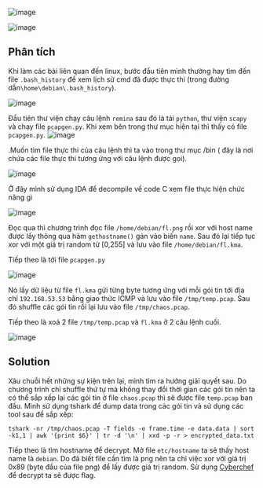 ![image](https://github.com/HuyThang25/KMACTF-2023/assets/93728466/885f5fb6-e3b3-4b6d-857d-f19cd1a96beb)

![image](https://github.com/HuyThang25/KMACTF-2023/assets/93728466/09297c2d-63b3-45c3-8a9d-fb9c5c856bbc)

## Phân tích
Khi làm các bài liên quan đến linux, bước đầu tiên mình thường hay tìm đến file `.bash_history` để xem lịch sử cmd đã được thực thi (trong đường dẫn`\home\debian\.bash_history`).

![image](https://github.com/HuyThang25/KMACTF-2023/assets/93728466/c66befc0-ae1e-4357-8f27-9c0a0834e5bf)

Đầu tiên thư viện chạy câu lệnh `remina` sau đó là tải `python`, thư viện `scapy` và chạy file `pcapgen.py`. Khi xem bên trong thư mục hiện tại thì thấy có file `pcapgen.py`.
![image](https://github.com/HuyThang25/KMACTF-2023/assets/93728466/8767ff9a-b862-4726-b91e-5b9897637af7)

.Muốn tìm file thực thi của câu lệnh thì ta vào trong thư mục /bin ( đây là nơi chứa các file thực thi tương ứng với câu lệnh được gọi).

![image](https://github.com/HuyThang25/KMACTF-2023/assets/93728466/3d2bd2bb-b9f0-47f8-814e-dd6362033f55)

Ở đây mình sử dụng IDA để decompile về code C xem file thực hiện chức năng gì

![image](https://github.com/HuyThang25/KMACTF-2023/assets/93728466/02c5e598-d677-4e00-bb44-0a146b0e0a3c)

Đọc qua thì chương trình đọc file `/home/debian/fl.png` rồi xor với host name được lấy thông qua hàm `gethostname()` gán vào biến `name`. Sau đó lại tiếp tục xor với một giá trị random từ [0,255] và lưu vào file `/home/debian/fl.kma`.

Tiếp theo là tới file `pcapgen.py`

![image](https://github.com/HuyThang25/KMACTF-2023/assets/93728466/10700457-c4b9-4168-88dd-8327e1585c84)

Nó lấy dữ liệu từ file `fl.kma` gửi từng byte tương ứng với mỗi gói tin tới  địa chỉ `192.168.53.53` bằng giao thức ICMP và lưu vào file `/tmp/temp.pcap`. Sau đó shuffle các gói tin rồi lại lưu vào file `/tmp/chaos.pcap`. 


Tiếp theo là xoá 2 file `/tmp/temp.pcap` và `fl.kma` ở 2 câu lệnh cuối.

![image](https://github.com/HuyThang25/KMACTF-2023/assets/93728466/66451983-3fb2-420d-bb0a-f084386cb8b4)



## Solution

Xâu chuỗi hết những sự kiện trên lại, mình tìm ra hướng giải quyết sau. Do chương trình chỉ shuffle thứ tự mà không thay đổi thời gian các gói tin nên ta có thể sắp xếp lại các gói tin ở file `chaos.pcap` thì sẽ được file `temp.pcap` ban đầu.
Mình sử dụng tshark để dump data trong các gói tin và sử dụng các tool sau để sắp xếp:

```
tshark -nr /tmp/chaos.pcap -T fields -e frame.time -e data.data | sort -k1,1 | awk '{print $6}' | tr -d '\n' | xxd -p -r > encrypted_data.txt
```

Tiếp theo là tìm hostname để decrypt. Mở file `etc/hostname` ta sẽ thấy host name là `debian`. Do đã biết file cần tìm là png nên ta chỉ việc xor với giá trị 0x89 (byte đầu của file png) để lấy được giá trị random. Sử dụng [Cyberchef](https://cyberchef.org/#recipe=XOR(%7B'option':'UTF8','string':'debian'%7D,'Standard',false)XOR(%7B'option':'Hex','string':'89'%7D,'Standard',false)To_Hex('Space',0/disabled)&input=ZLylp%2BXt9%2Bbr4OjqpKSvsujn7Zjr4OiT5ezr4OiWHKUQ4OjmnqWvobyfNwExIZokzeDvsBcYotfSOmaxVi7jkrC4P5jbbyZPzfwscdQAGlUVHJRFmz0cMouT52bRXJbF6eFn7TyP0vbuojzmZ2sMm9wnYYKo8Ubjej0UpLnXcAjaWveiwk3iwfJz39xIi7hxdWGVXiLhYOJIKtfeB%2BReQZX9gKlYBNGsVV8u/sX3BAInCJzTNhCPDW6QMqowsH6/XEwjnmdlJgTxlAyHbqLriInQN2ZZbcalNS3sDSeP9nbub5qvtKUliI6HmeaxecwzqMyw9GQRTsCryq3i%2B7RcpTQP/7iSaeXr%2BGqFHfG6b4oqIWKQgT4T%2BVA2u7iiVsIctElDi1zwuNooTLAn%2BxI5KWI2xESRqa7KAV7UMIDYR8AhDMjk6IszNoDMR/oTdOvJSAzMr/Shsk0BBeAC7/egOgw8maq0Q8twyjji/848q1tL7ELL6ZwMhpzst8ENUevzThFDEmo1o1G7hVzwQNq/78SGzDKDxxLmek59NwGye37r4OjnpKmlpEaljW4) để decrypt ta sẽ được flag.

